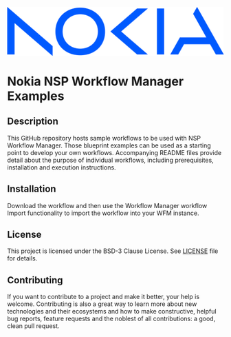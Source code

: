 ![NOKIA](https://raw.githubusercontent.com/nokia/nsp-workflow/master/logo.png)
# Nokia NSP Workflow Manager Examples

## Description
This GitHub repository hosts sample workflows to be used with NSP Workflow Manager.
Those blueprint examples can be used as a starting point to develop your own workflows.
Accompanying README files provide detail about the purpose of individual workflows,
including prerequisites, installation and execution instructions.

## Installation
Download the workflow and then use the Workflow Manager workflow Import functionality
to import the workflow into your WFM instance.

## License
This project is licensed under the BSD-3 Clause License. See
[LICENSE](https://raw.githubusercontent.com/nokia/nsp-workflow/master/LICENSE) file for details.


## Contributing

If you want to contribute to a project and make it better, your help is welcome.
Contributing is also a great way to learn more about new technologies and their
ecosystems and how to make constructive, helpful bug reports, feature requests
and the noblest of all contributions: a good, clean pull request.